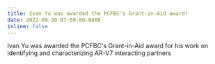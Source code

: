 ```yaml
---
title: Ivan Yu was awarded the PCFBC's Grant-in-Aid award!
date: 2022-09-30 07:59:00-0400
inline: false
---
```


Ivan Yu was awarded the PCFBC's Grant-in-Aid award for his work on identifying and characterizing AR-V7 interacting partners